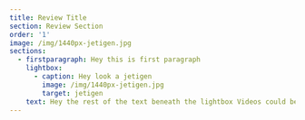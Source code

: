 ```yaml
---
title: Review Title
section: Review Section
order: '1'
image: /img/1440px-jetigen.jpg
sections:
  - firstparagraph: Hey this is first paragraph
    lightbox:
      - caption: Hey look a jetigen
        image: /img/1440px-jetigen.jpg
        target: jetigen
    text: Hey the rest of the text beneath the lightbox Videos could be added below.
---
```


